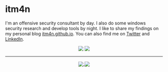 # itm4n


I'm an offensive security consultant by day. I also do some windows security research and develop tools by night. I like to share my findings on my personal blog [itm4n.github.io](https://itm4n.github.io). You can also find me on [Twitter](https://twitter.com/itm4n) and [LinkedIn](https://linkedin.com/in/clementlabro).

<p align="center">
    <a href="https://twitter.com/itm4n"><img src="https://img.shields.io/twitter/follow/itm4n?style=for-the-badge&logo=twitter&logoColor=ffffff&labelColor=1a1a1a&color=802000"></a>
    <a href="https://github.com/itm4n"><img src="https://img.shields.io/github/followers/itm4n?style=for-the-badge&logo=github&logoColor=ffffff&labelColor=1a1a1a&color=802000"></a>
</p>

---

<p align="center">

<a href="https://github.com/itm4n/itm4n">
  <img align="center" src="https://github-readme-stats.vercel.app/api?username=itm4n&include_all_commits=true&custom_title=itm4n's+GitHub+Stats&hide=contribs&show_icons=true&line_height=32&count_private=true&title_color=ffffff&text_color=c9cacc&icon_color=b32d00&bg_color=1a1a1a" />
</a>

<a href="https://github.com/itm4n/itm4n">
  <img align="center" src="https://github-readme-stats.vercel.app/api/top-langs/?username=itm4n&hide_title=false&exclude_repo=itm4n.github.io&langs_count=3&layout=default&hide_border=false&bg_color=1a1a1a&text_color=c9cacc&title_color=ffffff" />
</a>

</p>
